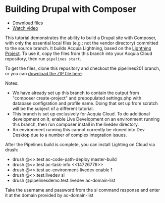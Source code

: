 # Building Drupal with Composer

* [Download files](http://tutorials.pipeline-dev.services.acquia.io/pipelinestutorial201.zip)
* [Watch video](https://drive.google.com/open?id=0BwBnqz3kkaPudktEOHZhUHFObFU)

This tutorial demonstrates the ability to build a Drupal site with Composer, with only the essential
local files (e.g.: not the vendor directory) committed to the source branch.  It builds Acquia Lightning, based on the [Lightning Project](https://github.com/acquia/lightning-project). To use it, copy the files from this branch
into your Acquia Cloud repository, then run ```pipelines start```.

To get the files, clone this repository and checkout the pipelines201 branch, or you can [download the ZIP file here](http://tutorials.pipeline-dev.services.acquia.io/pipelinestutorial201.zip).

Notes:

* We have already set up this branch to contain the output from "composer create-project" and prepopulated settings.php with database
  configration and profile name.  Doing that set up from scratch will be the subject of a different tutorial.
* This branch is set up exclusively for Acquia Cloud.  To do additional development on it, enable Live Development on an environment
  running this branch, then run composer install in the livedev directory.
* An environment running this cannot currently be cloned into Dev Desktop due to a number of complex integration issues.  
 
After the Pipelines build is complete, you can install Lighting on Cloud via drush:

* drush @<<pipelinesdemo>>.test ac-code-path-deploy master-build
* drush @<<pipelinesdemo>>.test ac-task-info <<14726779>>
* drush @<<pipelinesdemo>>.test ac-environment-livedev enable 1
* drush @<<pipelinesdemo>>.test.livedev si
* drush @pipelinesdemo.test.livedev ac-domain-list

Take the username and password from the si command response and enter it at the domain provided by ac-domain-list
